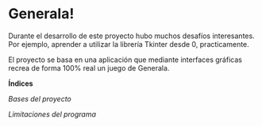 <h1>Generala!</h1>

Durante el desarrollo de este proyecto hubo muchos desafíos interesantes. Por ejemplo, aprender a utilizar la librería Tkinter desde 0, practicamente.

El proyecto se basa en una aplicación que mediante interfaces gráficas recrea de forma 100% real un juego de Generala.

<strong>Índices</strong>
  
  <i><link href="bases-del-proyecto">Bases del proyecto</link></i>
  
  <i><link href="limitaciones">Limitaciones del programa</link></i>
